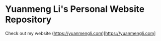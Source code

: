 # Yuanmeng Li's Personal Website Repository
Check out my website (https://yuanmengli.com)[https://yuanmengli.com]
